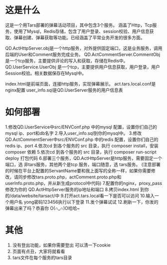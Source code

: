 # 这是什么

这是一个用Tars部署的弹幕活动项目，其中包含3个服务。
涵盖了Http，Tcp服务，使用了Mysql，Redis存储，包含了用户登录、session校验、用户信息获取、弹幕创建、弹幕获取等功能。已经涵盖了平常业务开发的很多方面。

QD.ActHttpServer.obj是一个http服务，对外提供固定端口，这是业务服务，调用后端的User和Comment服务完成业务。
QD.ActCommentServer.CommentObj 是一个tcp服务，主要提供评论的写入和获取，存储在Redis中。
QD.UserService.UserObj 是一个tcp，主要提供用户信息获取，用户登录，用户Session校验。相关数据保存在Mysql中。

index.html是前端页面，连接http服务，实现弹幕展示。
act.tars.local.conf是nginx配置
user_info.sql是QD.UserServer服务的用户信息表


# 如何部署

1.修改QD.UserService中src/ENVConf.php 中的mysql 配置，设置你们自己的mysql ip、port和db名字
2.导入user_info.sql到你的mysql中。
3.修改QD.ActCommentServer中src/ENVConf.php 中的redis 配置，设置你们自己的redis ip、port
4.依次cd 到各个服务的 src 目录，执行 composer install，安装composer 依赖
5.依次cd 到各个服务的 src 目录，执行 composer run-script deploy 打包代码
6.部署三个服务，QD.ActHttpServer是http服务，需要固定一个端口，选 非tars服务，其他两个是tcp 服务，端口随意，选 tars服务。
(注意部署的时候在平台上配置的ServantName要和我上面写的全称一样，如果你需要修改，请同步修改tars.proto.php，actComment.proto.php和userInfo.proto.php，并从新生成protocol中代码)
7.配置你的nginx，proxy_pass 修改为你的 QD.ActHttpServer服务的ip地址和端口
8.拷贝index.html 到你的/data/website/tarsact/中
9.打开act.tars.local看一下是否可以访问
10.输入一个用户名 yong密码123456执行以下登录
11.发个弹幕试试
12.刷新一下，你发的弹幕出来了吗？恭喜你 O(∩_∩)O哈哈~


# 其他

1. 没有登出功能，如果你需要登出 可以清一下cookie
2. 页面有点丑，大家将就看看
3. tars文件在每个服务的tars目录